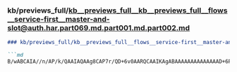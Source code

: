 ### kb/previews_full/kb__previews_full__kb__previews_full__flows__service-first__master-and-slot@auth.har.part069.md.part001.md.part002.md

```md
### kb/previews_full/kb__previews_full__flows__service-first__master-and-slot@auth.har.part069.md.part001.md (part 002)

```md
B/wABCAIA//n/AP/k/QAAIAQAAg8CAP7r/QD+6v0AARQCAAIKAgABAAAAAAAAAAAAAAD+6P0A//b+AAIZAwABDwIA/+z+AP7l
```

```

```
